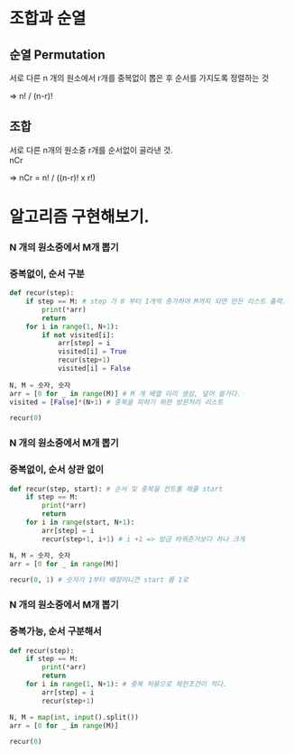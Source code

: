 # 조합과 순열
## 순열 Permutation
서로 다른 n 개의 원소에서 r개를 중복없이 뽑은 후 순서를 가지도록 정렬하는 것

=> n! / (n-r)!
## 조합
서로 다른 n개의 원소중 r개를 순서없이 골라낸 것.<br>
nCr

=> nCr = n! / ((n-r)! x r!)

# 알고리즘 구현해보기.
### N 개의 원소중에서 M개 뽑기
### 중복없이, 순서 구분
```python
def recur(step):
    if step == M: # step 가 0 부터 1개씩 증가하여 M까지 되면 만든 리스트 출력.
        print(*arr)
        return
    for i in range(1, N+1):
        if not visited[i]:
            arr[step] = i
            visited[i] = True
            recur(step+1)
            visited[i] = False
            
N, M = 숫자, 숫자
arr = [0 for _ in range(M)] # M 개 배열 미리 생성, 덮어 쓸거다.
visited = [False]*(N+1) # 중복을 피하기 위한 방문처리 리스트

recur(0)
```

### N 개의 원소중에서 M개 뽑기
### 중복없이, 순서 상관 없이
```python
def recur(step, start): # 순서 및 중복을 컨트롤 해줄 start
    if step == M:
        print(*arr)
        return
    for i in range(start, N+1):
        arr[step] = i
        recur(step+1, i+1) # i +1 => 방금 바꿔준거보다 하나 크게

N, M = 숫자, 숫자
arr = [0 for _ in range(M)]

recur(0, 1) # 숫자가 1부터 배정이니깐 start 를 1로
```

### N 개의 원소중에서 M개 뽑기
### 중복가능, 순서 구분해서
```python
def recur(step):
    if step == M:
        print(*arr)
        return
    for i in range(1, N+1): # 중복 허용으로 제한조건이 적다.
        arr[step] = i
        recur(step+1)

N, M = map(int, input().split())
arr = [0 for _ in range(M)]

recur(0)
```